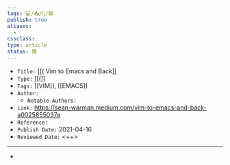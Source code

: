 ```yaml
---
tags: 💻️/📥️/📰️/🟥️
publish: true
aliases:
  - 
cssclass: 
type: article
status: 🟥️
---
```


- `Title:` [[( Vim to Emacs and Back]]
- `Type:` [[(]]
- `Tags:` [[VIM]], [[EMACS]]
- `Author:` 
	- `Notable Authors:` 
- `Link:` <https://sean-warman.medium.com/vim-to-emacs-and-back-a0025855037e>
- `Reference:` 
- `Publish Date:` 2021-04-16
- `Reviewed Date:` <++>

---

- 

